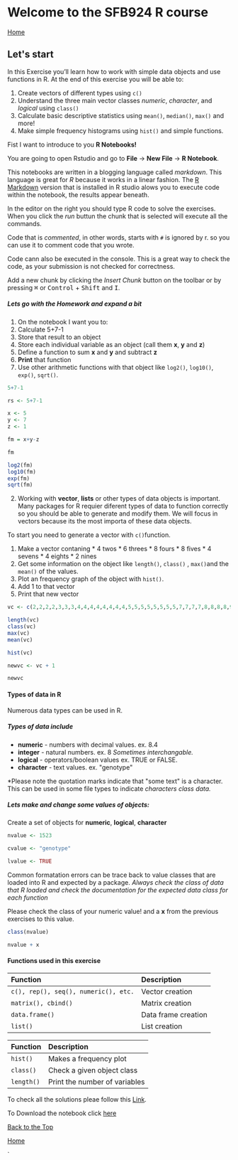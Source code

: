 # Welcome to the SFB924 R course

[Home](https://alexpmagalhaes.github.io/R-course/index)

## Let's start

In this Exercise you’ll learn how to work with simple data objects and use functions in R.
At the end of this exercise you will be able to:

1. Create vectors of different types using `c()`
2. Understand the three main vector classes _numeric_, _character_, and _logical_ using `class()`
3. Calculate basic descriptive statistics using `mean()`, `median()`, `max()` and more!
4. Make simple frequency histograms using `hist()` and simple functions.


Fist I want to introduce to you **R Notebooks!**

You are going to open Rstudio and go to **File** -> **New File** -> **R Notebook**.

This notebooks are written in a blogging language called _markdown_.
This language is great for *R* because it works in a linear fashion. The [R Markdown](http://rmarkdown.rstudio.com) version that is installed in R studio alows you to execute code within the notebook, the results appear beneath.

In the editor on the right you should type R code to solve the exercises.
When you click the *run* buttun the chunk that is selected will execute all the commands.

Code that is *commented*, in other words, starts with `#` is ignored by r. so you can use it to comment code that you wrote.

Code cann also be executed in the console. This is a great way to check the code, as your submission is not checked for correctness.

Add a new chunk by clicking the *Insert Chunk* button on the toolbar or by pressing <kbd>&#8984;</kbd> or <kbd>Control</kbd> + <kbd>Shift</kbd> and <kbd>I</kbd>.


##### Lets go with the Homework and expand a bit

1. On the notebook I want you to:
  1. Calculate 5+7-1
  2. Store that result to an object
  3. Store each individual variable as an object (call them **x**, **y** and **z**)
  4. Define a function to sum **x** and **y** and subtract **z**
  5. **Print** that function
  6. Use other arithmetic functions with that object like  `log2()`, `log10()`, `exp()`, `sqrt()`.


  ```r
  5+7-1

  rs <- 5+7-1

  x <- 5
  y <- 7
  z <- 1

  fm = x+y-z

  fm

  log2(fm)
  log10(fm)
  exp(fm)
  sqrt(fm)
  ```

2. Working with **vector**, **lists** or other types of data objects is important.
Many packages for R requier diferent types of data to function correctly so you should be able to generate and modify them. We will focus in vectors because its the most importa of these data objects.

To start you need to generate a vector with `c()`function.

  1. Make a vector contaning
    * 4 twos
    * 6 threes
    * 8 fours
    * 8 fives
    * 4 sevens
    * 4 eights
    * 2 nines
  2. Get some information on the object like `length()`, `class()` , `max()`and the `mean()` of the values.
  3. Plot an frequency graph of the object with `hist()`.
  4. Add 1 to that vector
  5. Print that new vector

  ```r
  vc <- c(2,2,2,2,3,3,3,4,4,4,4,4,4,4,4,5,5,5,5,5,5,5,5,7,7,7,7,8,8,8,8,9,9)

  length(vc)
  class(vc)
  max(vc)
  mean(vc)

  hist(vc)

  newvc <- vc + 1

  newvc
  ```

#### Types of data in R


Numerous data types can be used in R.

##### Types of data include

- **numeric** - numbers with decimal values. ex. 8.4
- **integer** - natural numbers. ex. 8 *Sometimes interchangable.*
- **logical** - operators/boolean values ex. TRUE or FALSE.
- **character** - text values. ex. "genotype"

*Please note the quotation marks indicate that "some text" is a character. This can be used in some file types to indicate **characters* class data.*

##### Lets make and change some values of objects:

Create a set of objects for **numeric**, **logical**, **character**


```r
nvalue <- 1523

cvalue <- "genotype"

lvalue <- TRUE

```


Common formatation errors can be trace back to value classes that are loaded into R and expected by a package. *Always check the class of data that R loaded and check the documentation for the expected data class for each function*

Please check the class of your numeric value! and a **x** from the previous exercises to this value.


```r
class(nvalue)

nvalue + x
```


#### Functions used in this exercise

| Function| Description|
|:------|:--------|
|     `c(), rep(), seq(), numeric(), etc.`| Vector creation|
|     `matrix(), cbind()`| Matrix creation|
|     `data.frame()`| Data frame creation|
| `list()`| List creation |

| Function| Description|
|:------|:--------|
| `hist()`| Makes a frequency plot|
|`class()`|Check a given object class|
|`length()`| Print the number of variables|



To check all the solutions pleae follow this [Link](http://rpubs.com/alexpmagalhaes/Exercise1).

To Download the notebook click [here](https://alexpmagalhaes.github.io/R-course/Materials/Scripts/Exercise1.Rmd)

[Back to the Top](#welcome-to-the-sfb924-r-course)

[Home](https://alexpmagalhaes.github.io/R-course/index)




`
